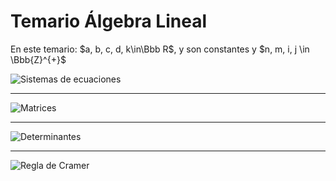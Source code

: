 # Temario Álgebra Lineal

En este temario: $a, b, c, d, k\in\Bbb R$, y son constantes y $n, m, i, j \in \Bbb{Z}^{+}$ 

![Sistemas de ecuaciones](../../-Tercero/Álgebra%20%20Líneal/Sistemas%20de%20Ecuaciones.md#Sistemas%20de%20ecuaciones)

---

![Matrices](../../-Tercero/Álgebra%20%20Líneal/Matrices.md#Matrices)

---

![Determinantes](../../-Tercero/Álgebra%20%20Líneal/Determinantes.md#Determinantes)

---

![Regla de Cramer](../../-Tercero/Álgebra%20%20Líneal/Regla%20de%20cramer.md#Regla%20de%20Cramer)